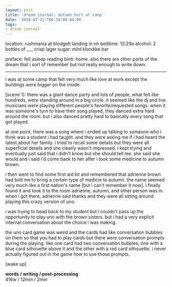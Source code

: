 ```yaml
---
layout: post
title: 'dream journal: autumn hurt at camp'
date: '2018-07-21-T06:16:00-04:00'
tags:
- dream journal
--- 
```


location: rushmania at blodgett landing in nh 
bedtime: 12:29a
alcohol: 2 bottles of ___ crisp lager
sugar: mint klondike bar

preface: fell asleep reading binti: home. also there are other parts of the dream that i sort of remember but not really enough to write down.

---

i was at some camp that felt very much like love at work except the buildings were bigger on the inside. 

[scene 1]: there was a giant dance party and lots of people, what felt like hundreds, were standing around in a big circle. it seemed like the dj and live musicians were playing different people's favorite/requested songs. when it was someone's turn to have their song played, they danced extra hard around the room. but i also danced pretty hard to basically every song that got played. 

at one point, there was a song where i ended up talking to someone who i think was a student i had taught. and they were asking me if i had heard the latest about her family. i tried to recall some details but they were all superficial details and she clearly wasn't impressed. i kept trying and eventually just said that i didn't know but she should tell me. she said she would and i said i'd come back to her after i took some medicine to autumn brown.

i then went to find some first aid kit and remembered that adrienne brown had told me to bring a certain type of medicie to autumn. the name seemed very much like a first nation's name [but i can't remember it now]. i finally found it and took it to the room adrienne, autumn, and other person was in. when i got there, adrienne said thanks and they were all sitting around playing this crazy version of uno. 

i was trying to head back to my student but i couldn't pass up the opportunity to play uno with the brown sisters. but i had a very explicit internal conversation about the choice i was making. 

the uno card game was weird and the cards had like conversation bubbles on them so that you had to play cards but there were conversation prompts during the playing. like one card had two  conversation bubbles; one with a blue card silhouette above it and the other with a red card silhouette. i never actually figured out in the game how to use those prompts. 

[wake up]

**words / writing / post-processing**  
416w / 12min / 2min